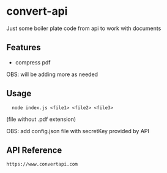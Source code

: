 
# convert-api

Just some boiler plate code from api to work with documents




## Features

- compress pdf

OBS: will be adding more as needed


## Usage

```
  node index.js <file1> <file2> <file3>
```

(file without .pdf extension)

OBS: add config.json file with secretKey provided by API
    
## API Reference

```
https://www.convertapi.com
```

